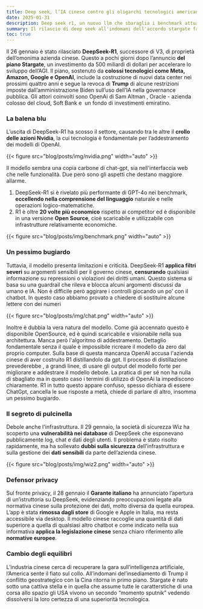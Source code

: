 ```yaml
---
title: Deep seek, l’IA cinese contro gli oligarchi tecnologici americani
date: 2025-01-31
description: Deep seek r1, un nuovo llm che sbaraglia i benchmark attuali
summary: Il rilascio di deep seek all'indomani dell'accordo stargate fa vacillare le certezze degli oligarchi tecnologici.
toc: true
---
```


Il 26 gennaio è stato rilasciato **DeepSeek-R1**, successore di V3, di proprietà dell’omonima azienda cinese. Questo a pochi giorni dopo l’annuncio **del piano Stargate**, un investimento da 500 miliardi di dollari per accelerare lo sviluppo dell’AGI. Il piano, sostenuto da **colossi tecnologici come Meta, Amazon, Google e OpenAI**, include la costruzione di nuovi data center nei prossimi quattro anni e segue la revoca di **Trump** di alcune restrizioni imposte dall’amministrazione Biden sull’uso dell’IA nella governance pubblica. Gli attori coinvolti sono OpenAi di Sam Altman , Oracle - azienda colosso del cloud, Soft Bank e  un fondo di investimenti emiratino.

### La balena blu
L’uscita di DeepSeek-R1 ha scosso il settore, causando tra le altre il **crollo delle azioni Nvidia**, la cui tecnologia è fondamentale per l’addestramento dei modelli di OpenAI.

{{< figure src="blog/posts/img/nvidia.png"  width="auto" >}}


Il modello sembra una copia carbone di chat-gpt, sia nell'interfaccia web che nelle funzionalità. Due però sono gli aspetti che destano maggiore allarme.
1. DeepSeek-R1 si è rivelato più performante di GPT-4o nei benchmark, **eccellendo nella comprensione del linguaggio** naturale e nelle operazioni logico-matematiche. 
2. R1 è oltre **20 volte più economico** rispetto ai competitor ed è disponibile in una versione **Open Source**, cioè scaricabile e utilizzabile con infrastrutture relativamente economiche.

{{< figure src="blog/posts/img/benchmark.png"  width="auto" >}}

### Un pessimo bugiardo
Tuttavia, il modello presenta limitazioni e criticità. DeepSeek-R1 **applica filtri severi** su argomenti sensibili per il governo cinese, **censurando** qualsiasi informazione su repressioni o violazioni dei diritti umani. Questo sistema si basa su una guardrail che rileva e blocca alcuni argomenti discussi da umano e IA. Non è difficile però aggirare i controlli giocando un po' con il chatbot. In questo caso abbiamo provato a chiedere di sostituire alcune lettere con dei numeri

{{< figure src="blog/posts/img/chat.png"  width="auto" >}}

Inoltre è dubbia la vera natura del modello. Come già accennato questo è disponibile OpenSource, ed è quindi scaricabile e visionabile nella sua architettura. Manca però l'algoritmo di addestramento. Dettaglio fondamentale senza il quale è impossibile ricreare il modello da zero dal proprio computer. Sulla base di questa mancanza OpenAI accusa l'azienda cinese di aver costruito R1 distillandolo da gpt. Il processo di distillazione prevederebbe , a grandi linee, di usare gli output del modello forte per migliorare e addestrare il modello debole. La pratica di per sé non ha nulla di sbagliato ma in questo caso i termini di utilizzo di OpenAi la impediscono chiaramente. R1 in tutto questo appare confuso, spesso dichiara di essere ChatGpt, cancella le sue risposte a metà, chiede di parlare di altro, insomma un pessimo bugiardo.

### Il segreto di pulcinella
Debole anche l'infrastruttura. Il 29 gennaio, la società di sicurezza Wiz ha scoperto una **vulnerabilità nei database** di DeepSeek che esponevano pubblicamente log, chat e dati degli utenti. Il problema è stato risolto rapidamente, ma ha sollevato **dubbi sulla sicurezza** dell’infrastruttura e sulla gestione dei **dati sensibili** da parte dell’azienda cinese.

{{< figure src="blog/posts/img/wiz2.png"  width="auto" >}}

### Defensor privacy
Sul fronte privacy, il 28 gennaio il **Garante italiano** ha annunciato l’apertura di un’istruttoria su DeepSeek, evidenziando preoccupazioni legate alla normativa cinese sulla protezione dei dati, molto diversa da quella europea. L’app è stata **rimossa dagli store** di Google e Apple in Italia, ma resta accessibile via desktop. Il modello cinese raccoglie una quantità di dati superiore a quella di qualsiasi altro chatbot e come indicato nella sua informativa **applica la legislazione cinese** senza chiaro riferimento alle **normative europee**.

### Cambio degli equilibri
L’industria cinese cerca di recuperare la gara sull’intelligenza artificiale, l’America sente il fiato sul collo. All’indomani del’insediamento di Trump il conflitto geostrategico con la Cina ritorna in primo piano. Stargate è nato sotto una cattiva stella e in quella che assume tutte le caratterstiche di una corsa allo spazio gli USA vivono un secondo “momento sputnik” vedendo dissolversi la loro certezza di una superiorità tecnologica.